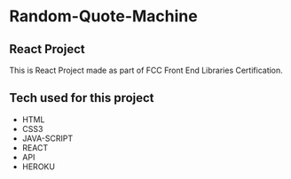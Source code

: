 # Random-Quote-Machine

## React Project

This is React Project made as part of FCC Front End Libraries Certification. 

## Tech used for this project

- HTML
- CSS3
- JAVA-SCRIPT
- REACT
- API
- HEROKU

